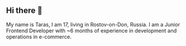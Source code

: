 ## Hi there 👋

My name is Taras, I am 17, living in Rostov-on-Don, Russia. I am a Junior Frontend Developer with ~6 months of experience in development and operations in e-commerce.
